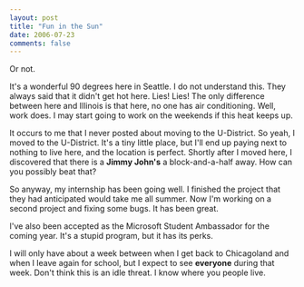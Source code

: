```yaml
---
layout: post
title: "Fun in the Sun"
date: 2006-07-23
comments: false
---
```

Or not.




It's a wonderful 90 degrees here in Seattle. I do not understand this. They
always said that it didn't get hot here. Lies! Lies! The only difference
between here and Illinois is that here, no one has air conditioning. Well,
work does. I may start going to work on the weekends if this heat keeps up.




It occurs to me that I never posted about moving to the U-District. So yeah, I
moved to the U-District. It's a tiny little place, but I'll end up paying next
to nothing to live here, and the location is perfect. Shortly after I moved
here, I discovered that there is a **Jimmy John's** a block-and-a-half away.
How can you possibly beat that?




So anyway, my internship has been going well. I finished the project that they
had anticipated would take me all summer. Now I'm working on a second project
and fixing some bugs. It has been great.




I've also been accepted as the Microsoft Student Ambassador for the coming
year. It's a stupid program, but it has its perks.




I will only have about a week between when I get back to Chicagoland and when
I leave again for school, but I expect to see **everyone** during that week.
Don't think this is an idle threat. I know where you people live.
